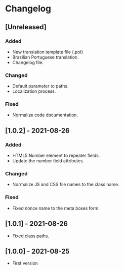 # Changelog

## [Unreleased]

### Added 

- New translation template file (.pot)
- Brazilian Portuguese translation.
- Changelog file.

### Changed

- Default parameter to paths.
- Localization process.

### Fixed

- Normalize code documentation.

## [1.0.2] - 2021-08-26

### Added

- HTML5 Number element to repeater fields.
- Update the number field attributes.

### Changed

- Normalize JS and CSS file names to the class name.

### Fixed

- Fixed nonce name to the meta boxes form.

## [1.0.1] - 2021-08-26

- Fixed class paths.

## [1.0.0] - 2021-08-25

- First version
